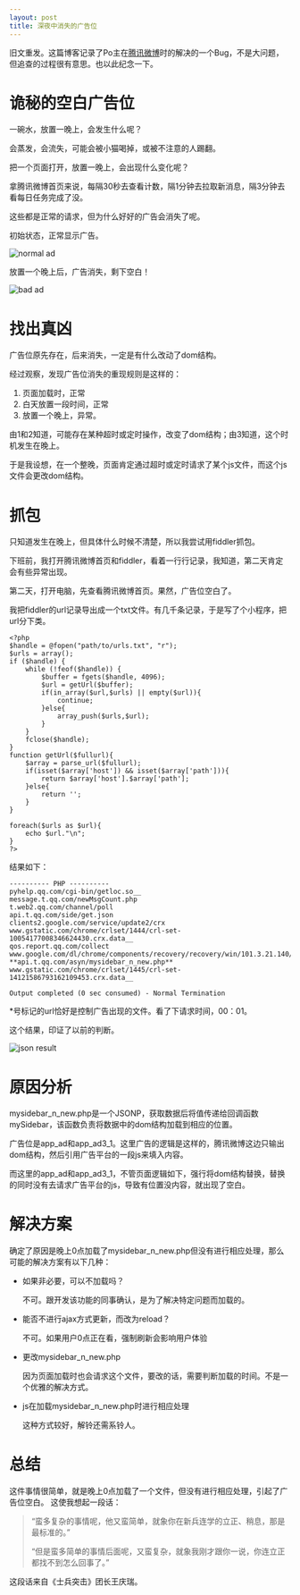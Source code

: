 ```yaml
---
layout: post
title: 深夜中消失的广告位
---
```

旧文重发。这篇博客记录了Po主在[腾讯微博](http://t.qq.com "腾讯微博")时的解决的一个Bug，不是大问题，但追查的过程很有意思。也以此纪念一下。

# 诡秘的空白广告位 #
一碗水，放置一晚上，会发生什么呢？

会蒸发，会流失，可能会被小猫喝掉，或被不注意的人踢翻。

把一个页面打开，放置一晚上，会出现什么变化呢？

拿腾讯微博首页来说，每隔30秒去查看计数，隔1分钟去拉取新消息，隔3分钟去看每日任务完成了没。

这些都是正常的请求，但为什么好好的广告会消失了呢。

初始状态，正常显示广告。

![normal ad](http://spetacular.github.io/images/2015-04-10/normal-ad.png)

放置一个晚上后，广告消失，剩下空白！
 
![bad ad](http://spetacular.github.io/images/2015-04-10/bad-ad.png)

# 找出真凶 #
广告位原先存在，后来消失，一定是有什么改动了dom结构。

经过观察，发现广告位消失的重现规则是这样的：

1.	页面加载时，正常
2.	白天放置一段时间，正常
3.	放置一个晚上，异常。

由1和2知道，可能存在某种超时或定时操作，改变了dom结构；由3知道，这个时机发生在晚上。

于是我设想，在一个整晚，页面肯定通过超时或定时请求了某个js文件，而这个js文件会更改dom结构。

# 抓包 #
只知道发生在晚上，但具体什么时候不清楚，所以我尝试用fiddler抓包。

下班前，我打开腾讯微博首页和fiddler，看着一行行记录，我知道，第二天肯定会有些异常出现。

第二天，打开电脑，先查看腾讯微博首页。果然，广告位空白了。

我把fiddler的url记录导出成一个txt文件。有几千条记录，于是写了个小程序，把url分下类。

	<?php
	$handle = @fopen("path/to/urls.txt", "r");
	$urls = array();
	if ($handle) {
	    while (!feof($handle)) {
	        $buffer = fgets($handle, 4096);		
			$url = getUrl($buffer);
			if(in_array($url,$urls) || empty($url)){
				continue;
			}else{
				array_push($urls,$url);
			}
	    }
	    fclose($handle);
	}
	function getUrl($fullurl){
		$array = parse_url($fullurl);
		if(isset($array['host']) && isset($array['path'])){		
			return $array['host'].$array['path'];
		}else{
			return '';
		}
	}
	
	foreach($urls as $url){
		echo $url."\n";
	}
	?>

结果如下：

	---------- PHP ----------
	pyhelp.qq.com/cgi-bin/getloc.so__
	message.t.qq.com/newMsgCount.php
	t.web2.qq.com/channel/poll
	api.t.qq.com/side/get.json
	clients2.google.com/service/update2/crx
	www.gstatic.com/chrome/crlset/1444/crl-set-10054177008346624430.crx.data__
	qos.report.qq.com/collect
	www.google.com/dl/chrome/components/recovery/recovery/win/101.3.21.140/install.crx__
	**api.t.qq.com/asyn/mysidebar_n_new.php**
	www.gstatic.com/chrome/crlset/1445/crl-set-14121586793162109453.crx.data__
	
	Output completed (0 sec consumed) - Normal Termination

*号标记的url恰好是控制广告出现的文件。看了下请求时间，00：01。

这个结果，印证了以前的判断。
 
![json result](http://spetacular.github.io/images/2015-04-10/json-result.png)

# 原因分析 #
mysidebar_n_new.php是一个JSONP，获取数据后将值传递给回调函数mySidebar，该函数负责将数据中的dom结构加载到相应的位置。

广告位是app_ad和app_ad3_1。这里广告的逻辑是这样的，腾讯微博这边只输出dom结构，然后引用广告平台的一段js来填入内容。

而这里的app_ad和app_ad3_1，不管页面逻辑如下，强行将dom结构替换，替换的同时没有去请求广告平台的js，导致有位置没内容，就出现了空白。

# 解决方案 #
确定了原因是晚上0点加载了mysidebar_n_new.php但没有进行相应处理，那么可能的解决方案有以下几种：

- 如果非必要，可以不加载吗？

    不可。跟开发该功能的同事确认，是为了解决特定问题而加载的。


- 能否不进行ajax方式更新，而改为reload？

    不可。如果用户0点正在看，强制刷新会影响用户体验


- 更改mysidebar_n_new.php

    因为页面加载时也会请求这个文件，要改的话，需要判断加载的时间。不是一个优雅的解决方式。


- js在加载mysidebar_n_new.php时进行相应处理

    这种方式较好，解铃还需系铃人。

# 总结 #
这件事情很简单，就是晚上0点加载了一个文件，但没有进行相应处理，引起了广告位空白。
这使我想起一段话：


> “蛮多复杂的事情呢，他又蛮简单，就象你在新兵连学的立正、稍息，那是最标准的。”
> 
> “但是蛮多简单的事情后面呢，又蛮复杂，就象我刚才跟你一说，你连立正都找不到怎么回事了。”


这段话来自《士兵突击》团长王庆瑞。
